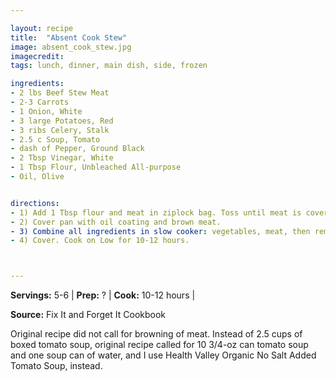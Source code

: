 ```yaml
---

layout: recipe
title:  "Absent Cook Stew"
image: absent_cook_stew.jpg
imagecredit: 
tags: lunch, dinner, main dish, side, frozen

ingredients:
- 2 lbs Beef Stew Meat
- 2-3 Carrots
- 1 Onion, White
- 3 large Potatoes, Red
- 3 ribs Celery, Stalk
- 2.5 c Soup, Tomato
- dash of Pepper, Ground Black
- 2 Tbsp Vinegar, White
- 1 Tbsp Flour, Unbleached All-purpose
- Oil, Olive


directions:
- 1) Add 1 Tbsp flour and meat in ziplock bag. Toss until meat is covered.
- 2) Cover pan with oil coating and brown meat.
- 3) Combine all ingredients in slow cooker: vegetables, meat, then remaining ingredients.
- 4) Cover. Cook on Low for 10-12 hours.



---
```


**Servings:** 5-6 | **Prep:** ? | **Cook:** 10-12 hours | 

**Source:** Fix It and Forget It Cookbook

Original recipe did not call for browning of meat. Instead of 2.5 cups of boxed tomato soup, original recipe called for 10 3/4-oz can tomato soup and one soup can of water, and I use Health Valley Organic No Salt Added Tomato Soup, instead.
